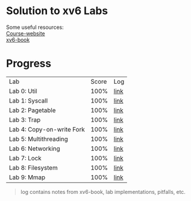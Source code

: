 # Solution to xv6 Labs
Some useful resources:  
[Course-website](https://pdos.csail.mit.edu/6.828/2021/)  
[xv6-book](https://pdos.csail.mit.edu/6.828/2021/xv6/book-riscv-rev2.pdf)  

# Progress
<table>
  <tr>
    <td>Lab</td>
    <td>Score</td>
    <td>Log</td>
  </tr>
  <tr>
    <td>Lab 0: Util</td>
    <td>100%</td>
    <td><a href="./lab0-util/log/lab0-sol.md">link</a></td>
  </tr>
  <tr>
    <td>Lab 1: Syscall</td>
    <td>100%</td>
    <td><a href="./lab1-syscall/log/lab1-sol.md">link</a></td>
  </tr>
  <tr>
    <td>Lab 2: Pagetable</td>
    <td>100%</td>
    <td><a href="./lab2-pgtbl/log/lab2-sol.md">link</a></td>
  </tr>
  <tr>
    <td>Lab 3: Trap</td>
    <td>100%</td>
    <td><a href="./lab3-trap/log/lab3-sol.md">link</a></td>
  </tr>
  <tr>
    <td>Lab 4: Copy-on-write Fork</td>
    <td>100%</td>
    <td><a href="./lab4-cow/log/lab4-sol.md">link</a></td>
  </tr>
  <tr>
    <td>Lab 5: Multithreading</td>
    <td>100%</td>
    <td><a href="./lab5-thread/log/lab5-sol.md">link</a></td>
  </tr>
  <tr>
    <td>Lab 6: Networking</td>
    <td>100%</td>
    <td><a href="./lab6-net/log/lab6-sol.md">link</a></td>
  </tr>
  <tr>
    <td>Lab 7: Lock</td>
    <td>100%</td>
    <td><a href="./lab7-lock/log/lab7-sol.md">link</a></td>
  </tr>
  <tr>
    <td>Lab 8: Filesystem</td>
    <td>100%</td>
    <td><a href="./lab8-fs/log/lab8-sol.md">link</a></td>
  </tr>
  <tr>
    <td>Lab 9: Mmap</td>
    <td>100%</td>
    <td><a href="./lab9-mmap/log/lab9-sol.md">link</a></td>
  </tr>
</table>

> log contains notes from xv6-book, lab implementations, pitfalls, etc.